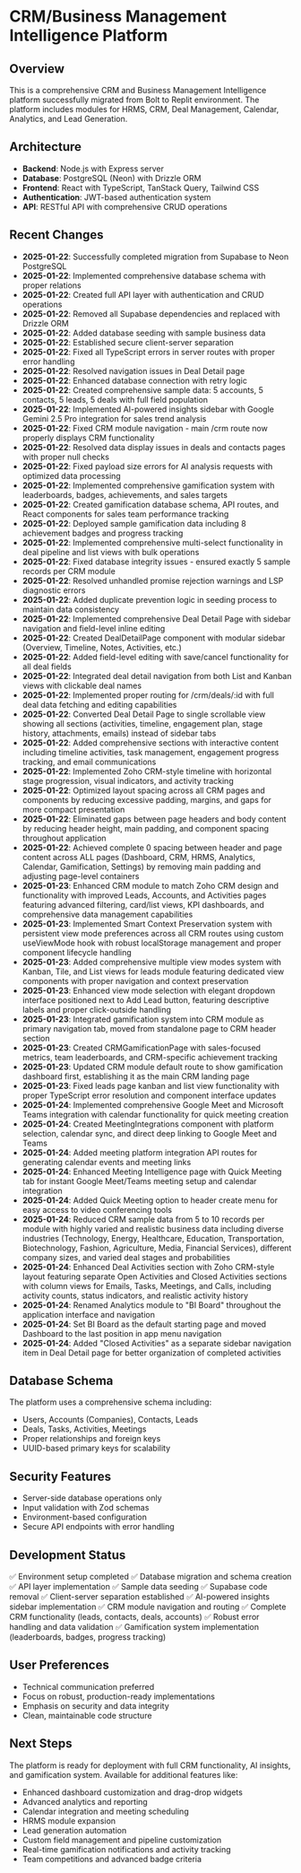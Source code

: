 # CRM/Business Management Intelligence Platform

## Overview
This is a comprehensive CRM and Business Management Intelligence platform successfully migrated from Bolt to Replit environment. The platform includes modules for HRMS, CRM, Deal Management, Calendar, Analytics, and Lead Generation.

## Architecture
- **Backend**: Node.js with Express server
- **Database**: PostgreSQL (Neon) with Drizzle ORM
- **Frontend**: React with TypeScript, TanStack Query, Tailwind CSS
- **Authentication**: JWT-based authentication system
- **API**: RESTful API with comprehensive CRUD operations

## Recent Changes
- **2025-01-22**: Successfully completed migration from Supabase to Neon PostgreSQL
- **2025-01-22**: Implemented comprehensive database schema with proper relations
- **2025-01-22**: Created full API layer with authentication and CRUD operations
- **2025-01-22**: Removed all Supabase dependencies and replaced with Drizzle ORM
- **2025-01-22**: Added database seeding with sample business data
- **2025-01-22**: Established secure client-server separation
- **2025-01-22**: Fixed all TypeScript errors in server routes with proper error handling
- **2025-01-22**: Resolved navigation issues in Deal Detail page
- **2025-01-22**: Enhanced database connection with retry logic
- **2025-01-22**: Created comprehensive sample data: 5 accounts, 5 contacts, 5 leads, 5 deals with full field population
- **2025-01-22**: Implemented AI-powered insights sidebar with Google Gemini 2.5 Pro integration for sales trend analysis
- **2025-01-22**: Fixed CRM module navigation - main /crm route now properly displays CRM functionality
- **2025-01-22**: Resolved data display issues in deals and contacts pages with proper null checks
- **2025-01-22**: Fixed payload size errors for AI analysis requests with optimized data processing
- **2025-01-22**: Implemented comprehensive gamification system with leaderboards, badges, achievements, and sales targets
- **2025-01-22**: Created gamification database schema, API routes, and React components for sales team performance tracking
- **2025-01-22**: Deployed sample gamification data including 8 achievement badges and progress tracking
- **2025-01-22**: Implemented comprehensive multi-select functionality in deal pipeline and list views with bulk operations
- **2025-01-22**: Fixed database integrity issues - ensured exactly 5 sample records per CRM module
- **2025-01-22**: Resolved unhandled promise rejection warnings and LSP diagnostic errors
- **2025-01-22**: Added duplicate prevention logic in seeding process to maintain data consistency
- **2025-01-22**: Implemented comprehensive Deal Detail Page with sidebar navigation and field-level inline editing
- **2025-01-22**: Created DealDetailPage component with modular sidebar (Overview, Timeline, Notes, Activities, etc.)
- **2025-01-22**: Added field-level editing with save/cancel functionality for all deal fields
- **2025-01-22**: Integrated deal detail navigation from both List and Kanban views with clickable deal names
- **2025-01-22**: Implemented proper routing for /crm/deals/:id with full deal data fetching and editing capabilities
- **2025-01-22**: Converted Deal Detail Page to single scrollable view showing all sections (activities, timeline, engagement plan, stage history, attachments, emails) instead of sidebar tabs
- **2025-01-22**: Added comprehensive sections with interactive content including timeline activities, task management, engagement progress tracking, and email communications
- **2025-01-22**: Implemented Zoho CRM-style timeline with horizontal stage progression, visual indicators, and activity tracking
- **2025-01-22**: Optimized layout spacing across all CRM pages and components by reducing excessive padding, margins, and gaps for more compact presentation
- **2025-01-22**: Eliminated gaps between page headers and body content by reducing header height, main padding, and component spacing throughout application
- **2025-01-22**: Achieved complete 0 spacing between header and page content across ALL pages (Dashboard, CRM, HRMS, Analytics, Calendar, Gamification, Settings) by removing main padding and adjusting page-level containers
- **2025-01-23**: Enhanced CRM module to match Zoho CRM design and functionality with improved Leads, Accounts, and Activities pages featuring advanced filtering, card/list views, KPI dashboards, and comprehensive data management capabilities
- **2025-01-23**: Implemented Smart Context Preservation system with persistent view mode preferences across all CRM routes using custom useViewMode hook with robust localStorage management and proper component lifecycle handling
- **2025-01-23**: Added comprehensive multiple view modes system with Kanban, Tile, and List views for leads module featuring dedicated view components with proper navigation and context preservation
- **2025-01-23**: Enhanced view mode selection with elegant dropdown interface positioned next to Add Lead button, featuring descriptive labels and proper click-outside handling
- **2025-01-23**: Integrated gamification system into CRM module as primary navigation tab, moved from standalone page to CRM header section
- **2025-01-23**: Created CRMGamificationPage with sales-focused metrics, team leaderboards, and CRM-specific achievement tracking
- **2025-01-23**: Updated CRM module default route to show gamification dashboard first, establishing it as the main CRM landing page
- **2025-01-23**: Fixed leads page kanban and list view functionality with proper TypeScript error resolution and component interface updates
- **2025-01-24**: Implemented comprehensive Google Meet and Microsoft Teams integration with calendar functionality for quick meeting creation
- **2025-01-24**: Created MeetingIntegrations component with platform selection, calendar sync, and direct deep linking to Google Meet and Teams
- **2025-01-24**: Added meeting platform integration API routes for generating calendar events and meeting links
- **2025-01-24**: Enhanced Meeting Intelligence page with Quick Meeting tab for instant Google Meet/Teams meeting setup and calendar integration
- **2025-01-24**: Added Quick Meeting option to header create menu for easy access to video conferencing tools
- **2025-01-24**: Reduced CRM sample data from 5 to 10 records per module with highly varied and realistic business data including diverse industries (Technology, Energy, Healthcare, Education, Transportation, Biotechnology, Fashion, Agriculture, Media, Financial Services), different company sizes, and varied deal stages and probabilities
- **2025-01-24**: Enhanced Deal Activities section with Zoho CRM-style layout featuring separate Open Activities and Closed Activities sections with column views for Emails, Tasks, Meetings, and Calls, including activity counts, status indicators, and realistic activity history
- **2025-01-24**: Renamed Analytics module to "BI Board" throughout the application interface and navigation
- **2025-01-24**: Set BI Board as the default starting page and moved Dashboard to the last position in app menu navigation
- **2025-01-24**: Added "Closed Activities" as a separate sidebar navigation item in Deal Detail page for better organization of completed activities

## Database Schema
The platform uses a comprehensive schema including:
- Users, Accounts (Companies), Contacts, Leads
- Deals, Tasks, Activities, Meetings
- Proper relationships and foreign keys
- UUID-based primary keys for scalability

## Security Features
- Server-side database operations only
- Input validation with Zod schemas
- Environment-based configuration
- Secure API endpoints with error handling

## Development Status
✅ Environment setup completed
✅ Database migration and schema creation
✅ API layer implementation
✅ Sample data seeding
✅ Supabase code removal
✅ Client-server separation established
✅ AI-powered insights sidebar implementation
✅ CRM module navigation and routing
✅ Complete CRM functionality (leads, contacts, deals, accounts)
✅ Robust error handling and data validation
✅ Gamification system implementation (leaderboards, badges, progress tracking)

## User Preferences
- Technical communication preferred
- Focus on robust, production-ready implementations
- Emphasis on security and data integrity
- Clean, maintainable code structure

## Next Steps
The platform is ready for deployment with full CRM functionality, AI insights, and gamification system. Available for additional features like:
- Enhanced dashboard customization and drag-drop widgets
- Advanced analytics and reporting
- Calendar integration and meeting scheduling
- HRMS module expansion
- Lead generation automation
- Custom field management and pipeline customization
- Real-time gamification notifications and activity tracking
- Team competitions and advanced badge criteria